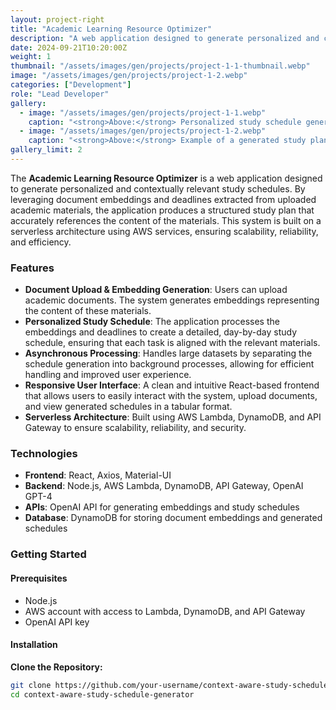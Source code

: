```yaml
---
layout: project-right
title: "Academic Learning Resource Optimizer"
description: "A web application designed to generate personalized and contextually relevant study schedules based on academic documents."
date: 2024-09-21T10:20:00Z
weight: 1
thumbnail: "/assets/images/gen/projects/project-1-1-thumbnail.webp"
image: "/assets/images/gen/projects/project-1-2.webp"
categories: ["Development"]
role: "Lead Developer"
gallery:
  - image: "/assets/images/gen/projects/project-1-1.webp"
    caption: "<strong>Above:</strong> Personalized study schedule generation interface."
  - image: "/assets/images/gen/projects/project-1-2.webp"
    caption: "<strong>Above:</strong> Example of a generated study plan."
gallery_limit: 2
---
```


The **Academic Learning Resource Optimizer** is a web application designed to generate personalized and contextually relevant study schedules. By leveraging document embeddings and deadlines extracted from uploaded academic materials, the application produces a structured study plan that accurately references the content of the materials. This system is built on a serverless architecture using AWS services, ensuring scalability, reliability, and efficiency.

### Features

- **Document Upload & Embedding Generation**: Users can upload academic documents. The system generates embeddings representing the content of these materials.
- **Personalized Study Schedule**: The application processes the embeddings and deadlines to create a detailed, day-by-day study schedule, ensuring that each task is aligned with the relevant materials.
- **Asynchronous Processing**: Handles large datasets by separating the schedule generation into background processes, allowing for efficient handling and improved user experience.
- **Responsive User Interface**: A clean and intuitive React-based frontend that allows users to easily interact with the system, upload documents, and view generated schedules in a tabular format.
- **Serverless Architecture**: Built using AWS Lambda, DynamoDB, and API Gateway to ensure scalability, reliability, and security.

### Technologies

- **Frontend**: React, Axios, Material-UI
- **Backend**: Node.js, AWS Lambda, DynamoDB, API Gateway, OpenAI GPT-4
- **APIs**: OpenAI API for generating embeddings and study schedules
- **Database**: DynamoDB for storing document embeddings and generated schedules

### Getting Started

#### Prerequisites

- Node.js
- AWS account with access to Lambda, DynamoDB, and API Gateway
- OpenAI API key

#### Installation

**Clone the Repository:**

```bash
git clone https://github.com/your-username/context-aware-study-schedule-generator.git
cd context-aware-study-schedule-generator
